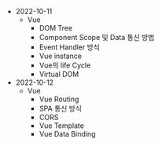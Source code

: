 - 2022-10-11
    - Vue
        - DOM Tree
        - Component Scope 및 Data 통신 방법
        - Event Handler 방식
        - Vue instance
        - Vue의 life Cycle
        - Virtual DOM
- 2022-10-12
    - Vue
        - Vue Routing
        - SPA 통신 방식
        - CORS
        - Vue Template
        - Vue Data Binding